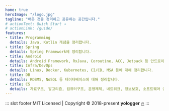 ```yaml
---
home: true
heroImage: "/logo.jpg"
tagline: "배운 것을 정리하고 공유하는 공간입니다."
# actionText: Quick Start →
# actionLink: /guide/
features:
- title: Programming
  details: Java, Kotlin 개념을 정리합니다.
- title: Spring
  details: Spring Framework에 정리합니다.
- title: Android
  details: Android Framework, RxJava, Coroutine, ACC, Jetpack 등 안드로이드 전반에 대해 정리합니다.
- title: Infra/DevOps
  details: Linux, Docker, Kubernetes, CI/CD, MSA 등에 대해 정리합니다.
- title: DB
  details: RDBMS, NoSQL 등 데이터베이스에 대해 정리합니다.
- title: CS
  details: 자료구조, 알고리즘, 컴퓨터구조, 운영체제, 네트워크, 정보보호, 소프트웨어 공학 등 컴퓨터공학 전반을 정리합니다.
---
```

::: slot footer
MIT Licensed | Copyright © 2018-present <b>yologger</b> [🔥](/blog/post/interview)
:::